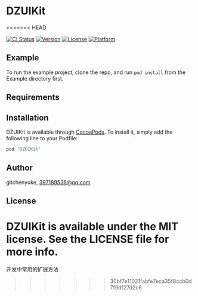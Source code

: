 # DZUIKit
<<<<<<< HEAD

[![CI Status](https://img.shields.io/travis/gitchenyuke/DZUIKit.svg?style=flat)](https://travis-ci.org/gitchenyuke/DZUIKit)
[![Version](https://img.shields.io/cocoapods/v/DZUIKit.svg?style=flat)](https://cocoapods.org/pods/DZUIKit)
[![License](https://img.shields.io/cocoapods/l/DZUIKit.svg?style=flat)](https://cocoapods.org/pods/DZUIKit)
[![Platform](https://img.shields.io/cocoapods/p/DZUIKit.svg?style=flat)](https://cocoapods.org/pods/DZUIKit)

## Example

To run the example project, clone the repo, and run `pod install` from the Example directory first.

## Requirements

## Installation

DZUIKit is available through [CocoaPods](https://cocoapods.org). To install
it, simply add the following line to your Podfile:

```ruby
pod 'DZUIKit'
```

## Author

gitchenyuke, 397189536@qq.com

## License

DZUIKit is available under the MIT license. See the LICENSE file for more info.
=======
开发中常用的扩展方法
>>>>>>> 30bf7e11021fabfe7eca35f8ccb0d7f9df27d2c6
